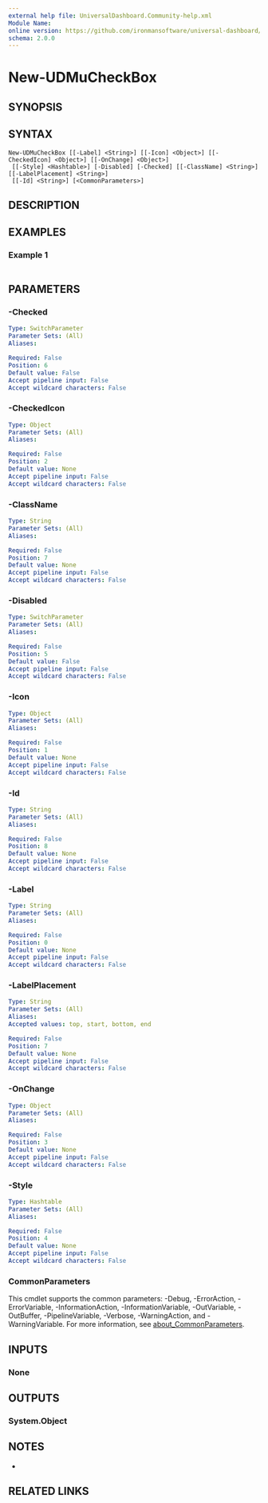 ```yaml
---
external help file: UniversalDashboard.Community-help.xml
Module Name:
online version: https://github.com/ironmansoftware/universal-dashboard/blob/master/src/UniversalDashboard/Help/New-UDMonitor.md
schema: 2.0.0
---
```


# New-UDMuCheckBox

## SYNOPSIS


## SYNTAX

```
New-UDMuCheckBox [[-Label] <String>] [[-Icon] <Object>] [[-CheckedIcon] <Object>] [[-OnChange] <Object>]
 [[-Style] <Hashtable>] [-Disabled] [-Checked] [[-ClassName] <String>] [[-LabelPlacement] <String>]
 [[-Id] <String>] [<CommonParameters>]
```

## DESCRIPTION


## EXAMPLES

### Example 1
```

```



## PARAMETERS

### -Checked


```yaml
Type: SwitchParameter
Parameter Sets: (All)
Aliases:

Required: False
Position: 6
Default value: False
Accept pipeline input: False
Accept wildcard characters: False
```

### -CheckedIcon


```yaml
Type: Object
Parameter Sets: (All)
Aliases:

Required: False
Position: 2
Default value: None
Accept pipeline input: False
Accept wildcard characters: False
```

### -ClassName


```yaml
Type: String
Parameter Sets: (All)
Aliases:

Required: False
Position: 7
Default value: None
Accept pipeline input: False
Accept wildcard characters: False
```

### -Disabled


```yaml
Type: SwitchParameter
Parameter Sets: (All)
Aliases:

Required: False
Position: 5
Default value: False
Accept pipeline input: False
Accept wildcard characters: False
```

### -Icon


```yaml
Type: Object
Parameter Sets: (All)
Aliases:

Required: False
Position: 1
Default value: None
Accept pipeline input: False
Accept wildcard characters: False
```

### -Id


```yaml
Type: String
Parameter Sets: (All)
Aliases:

Required: False
Position: 8
Default value: None
Accept pipeline input: False
Accept wildcard characters: False
```

### -Label


```yaml
Type: String
Parameter Sets: (All)
Aliases:

Required: False
Position: 0
Default value: None
Accept pipeline input: False
Accept wildcard characters: False
```

### -LabelPlacement


```yaml
Type: String
Parameter Sets: (All)
Aliases:
Accepted values: top, start, bottom, end

Required: False
Position: 7
Default value: None
Accept pipeline input: False
Accept wildcard characters: False
```

### -OnChange


```yaml
Type: Object
Parameter Sets: (All)
Aliases:

Required: False
Position: 3
Default value: None
Accept pipeline input: False
Accept wildcard characters: False
```

### -Style


```yaml
Type: Hashtable
Parameter Sets: (All)
Aliases:

Required: False
Position: 4
Default value: None
Accept pipeline input: False
Accept wildcard characters: False
```

### CommonParameters
This cmdlet supports the common parameters: -Debug, -ErrorAction, -ErrorVariable, -InformationAction, -InformationVariable, -OutVariable, -OutBuffer, -PipelineVariable, -Verbose, -WarningAction, and -WarningVariable. For more information, see [about_CommonParameters](http://go.microsoft.com/fwlink/?LinkID=113216).

## INPUTS

### None
## OUTPUTS

### System.Object
## NOTES
*

## RELATED LINKS
